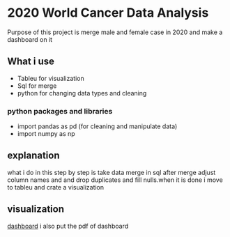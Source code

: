 # 2020 World Cancer Data Analysis
Purpose of this project is merge male and female case in 2020 and make a dashboard on it 
## What i use 
+ Tableu for visualization
+ Sql for merge
+ python for changing data types and cleaning
### python packages and libraries 
+ import pandas as pd (for cleaning and manipulate data)
+ import numpy as np 
## explanation 
what i do in this step by step is take data merge in sql after merge adjust column names and and drop duplicates and fill nulls.when it is done i move to tableu and crate a visualization
## visualization 
[dashboard](https://public.tableau.com/app/profile/omer.goktas/viz/Cancer_Data_Dashboard/Dashboard1)
i also put the pdf of dashboard